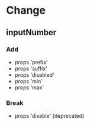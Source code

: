 # Change

## inputNumber

### Add

- props 'prefix'
- props 'suffix'
- props 'disabled'
- props 'min'
- props 'max'

### Break

- props 'disable' (deprecated)